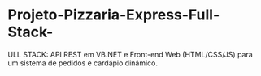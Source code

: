 # Projeto-Pizzaria-Express-Full-Stack-
ULL STACK: API REST em VB.NET e Front-end Web (HTML/CSS/JS) para um sistema de pedidos e cardápio dinâmico.
